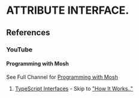 # ATTRIBUTE INTERFACE.

## References 

### YouTube  


#### Programming with Mosh
See Full Channel for [Programming with Mosh](https://www.youtube.com/channel/UCWv7vMbMWH4-V0ZXdmDpPBA)
1. [TypeScript Interfaces](https://youtu.be/P17bFRuefjA) - Skip to ["How It Works.."](https://youtu.be/P17bFRuefjA?t=178)